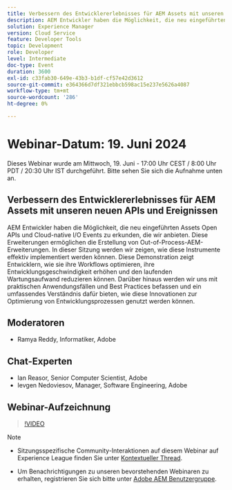 ```yaml
---
title: Verbessern des Entwicklererlebnisses für AEM Assets mit unseren neuen APIs und Ereignissen
description: AEM Entwickler haben die Möglichkeit, die neu eingeführten Assets Open APIs und Cloud-native I/O Events zu erkunden, die wir anbieten. Diese Erweiterungen ermöglichen die Erstellung von Out-of-Process-AEM-Erweiterungen. In dieser Sitzung werden wir zeigen, wie diese Instrumente effektiv implementiert werden können. Diese Demonstration zeigt Entwicklern, wie sie ihre Workflows optimieren, ihre Entwicklungsgeschwindigkeit erhöhen und den laufenden Wartungsaufwand reduzieren können. Darüber hinaus werden wir uns mit praktischen Anwendungsfällen und Best Practices befassen und ein umfassendes Verständnis dafür bieten, wie diese Innovationen zur Optimierung von Entwicklungsprozessen genutzt werden können.
solution: Experience Manager
version: Cloud Service
feature: Developer Tools
topic: Development
role: Developer
level: Intermediate
doc-type: Event
duration: 3600
exl-id: c33fab30-649e-43b3-b1df-cf57e42d3612
source-git-commit: e364366d7df321ebbcb598ac15e237e5626a4087
workflow-type: tm+mt
source-wordcount: '286'
ht-degree: 0%

---
```


# Webinar-Datum: 19. Juni 2024

Dieses Webinar wurde am Mittwoch, 19. Juni - 17:00 Uhr CEST / 8:00 Uhr PDT / 20:30 Uhr IST durchgeführt. Bitte sehen Sie sich die Aufnahme unten an.

## Verbessern des Entwicklererlebnisses für AEM Assets mit unseren neuen APIs und Ereignissen

AEM Entwickler haben die Möglichkeit, die neu eingeführten Assets Open APIs und Cloud-native I/O Events zu erkunden, die wir anbieten. Diese Erweiterungen ermöglichen die Erstellung von Out-of-Process-AEM-Erweiterungen. In dieser Sitzung werden wir zeigen, wie diese Instrumente effektiv implementiert werden können. Diese Demonstration zeigt Entwicklern, wie sie ihre Workflows optimieren, ihre Entwicklungsgeschwindigkeit erhöhen und den laufenden Wartungsaufwand reduzieren können. Darüber hinaus werden wir uns mit praktischen Anwendungsfällen und Best Practices befassen und ein umfassendes Verständnis dafür bieten, wie diese Innovationen zur Optimierung von Entwicklungsprozessen genutzt werden können.

## Moderatoren

* Ramya Reddy, Informatiker, Adobe

## Chat-Experten

* Ian Reasor, Senior Computer Scientist, Adobe
* Ievgen Nedoviesov, Manager, Software Engineering, Adobe

## Webinar-Aufzeichnung

>[!VIDEO](https://video.tv.adobe.com/v/3430198)

>[!NOTE]
> 
>* Sitzungsspezifische Community-Interaktionen auf diesem Webinar auf Experience League finden Sie unter [Kontextueller Thread](https://adobe.ly/3UQXwFO).
>
>* Um Benachrichtigungen zu unseren bevorstehenden Webinaren zu erhalten, registrieren Sie sich bitte unter [Adobe AEM Benutzergruppe](https://aem-augs.adobe.com/).
